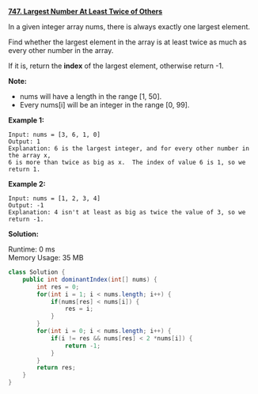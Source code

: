 **[747. Largest Number At Least Twice of Others](https://leetcode.com/problems/largest-number-at-least-twice-of-others/)**

In a given integer array nums, there is always exactly one largest element.

Find whether the largest element in the array is at least twice as much as every other number in the array.

If it is, return the **index** of the largest element, otherwise return -1.


**Note:**

* nums will have a length in the range [1, 50].
* Every nums[i] will be an integer in the range [0, 99].

**Example 1:**

```
Input: nums = [3, 6, 1, 0]
Output: 1
Explanation: 6 is the largest integer, and for every other number in the array x,
6 is more than twice as big as x.  The index of value 6 is 1, so we return 1.
```

**Example 2:**

```
Input: nums = [1, 2, 3, 4]
Output: -1
Explanation: 4 isn't at least as big as twice the value of 3, so we return -1.
```

**Solution:**

Runtime: 0 ms<br/>
Memory Usage: 35 MB

```java
class Solution {
    public int dominantIndex(int[] nums) {
        int res = 0;
        for(int i = 1; i < nums.length; i++) {
            if(nums[res] < nums[i]) {
                res = i;
            }
        }
        for(int i = 0; i < nums.length; i++) {
            if(i != res && nums[res] < 2 *nums[i]) {
                return -1;
            }
        }
        return res;
    }
}
```
